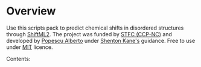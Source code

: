 # Overview

Use this scripts pack to predict chemical shifts in disordered structures through [ShiftML2](https://pubs.acs.org/doi/10.1021/acs.jpcc.2c03854). The project was funded by [STFC (CCP-NC)](https://www.ukri.org/councils/stfc/) and developed by [Popescu Alberto](https://github.com/Alberto-Alive) under [Shenton Kane's](https://github.com/jkshenton) guidance. Free to use under [MIT](https://github.com/Alberto-Alive/Disordered_Structures_ShiftML2/blob/origins/MIT-LICENCE.txt) licence.

Contents:
```{tableofcontents}
```
